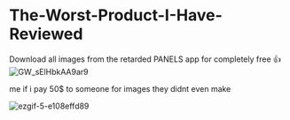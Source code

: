 # The-Worst-Product-I-Have-Reviewed
Download all images from the retarded PANELS app for completely free 👍
![GW_sElHbkAA9ar9](https://github.com/user-attachments/assets/6da5a1ab-c151-48c7-9e36-77823deca1cd)



me if i pay 50$ to someone for images they didnt even make

![ezgif-5-e108effd89](https://github.com/user-attachments/assets/d1f11cb6-93fd-4ca2-8fdf-35a57d8d6994)
